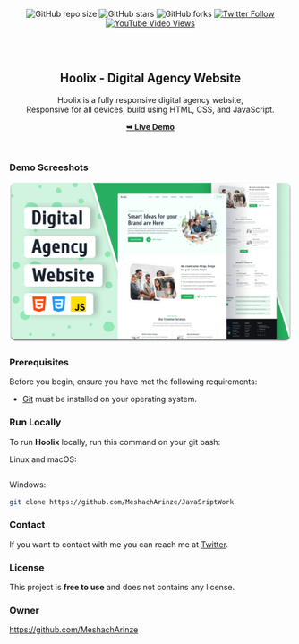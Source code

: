 <div align="center">
  
  ![GitHub repo size](https://img.shields.io/github/repo-size/codewithsadee/hoolix)
  ![GitHub stars](https://img.shields.io/github/stars/codewithsadee/hoolix?style=social)
  ![GitHub forks](https://img.shields.io/github/forks/codewithsadee/hoolix?style=social)
[![Twitter Follow](https://img.shields.io/twitter/follow/codewithsadee_?style=social)](https://twitter.com/intent/follow?screen_name=codewithsadee_)
  [![YouTube Video Views](https://img.shields.io/youtube/views/5J01tEPlF3A?style=social)](https://youtu.be/5J01tEPlF3A)

  <br />
  <br />

  <h2 align="center">Hoolix - Digital Agency Website</h2>

  Hoolix is a fully responsive digital agency website, <br />Responsive for all devices, build using HTML, CSS, and JavaScript.

  <a href="https://codewithsadee.github.io/hoolix/"><strong>➥ Live Demo</strong></a>

</div>

<br />

### Demo Screeshots

![Hoolix Desktop Demo](./readme-images/desktop.png "Desktop Demo")

### Prerequisites

Before you begin, ensure you have met the following requirements:

* [Git](https://git-scm.com/downloads "Download Git") must be installed on your operating system.

### Run Locally

To run **Hoolix** locally, run this command on your git bash:

Linux and macOS:

```bash
```

Windows:

```bash
git clone https://github.com/MeshachArinze/JavaSriptWork
```

### Contact

If you want to contact with me you can reach me at [Twitter](https://www.twitter.com/codewithsadee).

### License

This project is **free to use** and does not contains any license.

### Owner

 https://github.com/MeshachArinze

